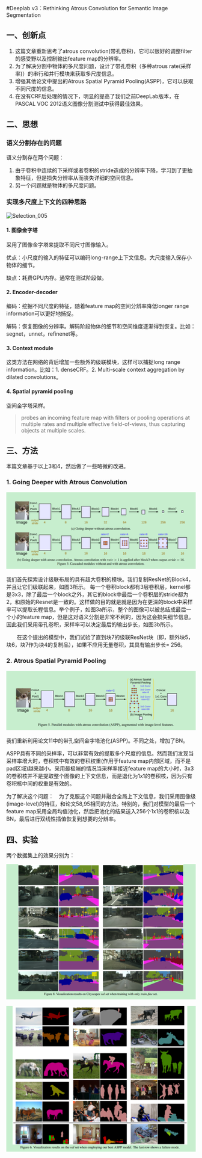 #Deeplab v3：Rethinking Atrous Convolution for Semantic Image Segmentation

## 一、创新点

1. 这篇文章重新思考了atrous convolution(带孔卷积)，它可以很好的调整filter的感受野以及控制输出feature map的分辨率。
2. 为了解决分割中物体的多尺度问题，设计了带孔卷积（多种atrous rate(采样率)）的串行和并行模块来获取多尺度信息。
3. 增强其他论文中提出的Atrous Spatial Pyramid Pooling(ASPP)，它可以获取不同尺度的信息。
4. 在没有CRF后处理的情况下，明显的提高了我们之前DeepLab版本，在PASCAL VOC 2012语义图像分割测试中获得最佳效果。

## 二、思想

### 语义分割存在的问题

语义分割存在两个问题：

1. 由于卷积中连续的下采样或者卷积的stride造成的分辨率下降，学习到了更抽象特征，但是损失分辨率从而丧失详细的空间信息。
2. 另一个问题就是物体的多尺度问题。

### 实现多尺度上下文的四种思路

![Selection_005](/home/pi/Pictures/pics/Selection_005.png)

#### 1. 图像金字塔

采用了图像金字塔来提取不同尺寸图像输入。

优点：小尺度的输入的特征可以编码long-range上下文信息。大尺度输入保存小物体的细节。

缺点：耗费GPU内存。通常在测试阶段做。

#### 2. Encoder-decoder

编码：挖掘不同尺度的特征，随着feature  map的空间分辨率降低longer range information可以更好地捕捉。

解码：恢复图像的分辨率。解码阶段物体的细节和空间维度逐渐得到恢复。比如：segnet，unnet，refinenet等。

#### 3. Context module

这类方法在网络的背后增加一些额外的级联模块，这样可以捕捉long range information。比如：1. denseCRF。2. Multi-scale context aggregation by dilated convolutions。

#### 4. Spatial pyramid pooling

空间金字塔采样。

> probes an incoming feature map with filters or pooling operations at multiple rates and multiple effective field-of-views, thus capturing objects at multiple scales.



## 三、方法

本篇文章基于以上3和4，然后做了一些略微的改进。

### 1. Going Deeper with Atrous Convolution

![Selection_004](./pics/Selection_004.png)

我们首先探索设计级联布局的具有超大卷积的模块。我们复制ResNet的Block4，并且让它们级联起来，如图3所示。 每一个卷积block都有3层卷积层，kernel都是3x3，除了最后一个block之外，其它的block中最后一个卷积层的stride都为2，和原始的Resnet是一致的。这样做的目的就是就是因为在更深的block中采样率可以提取长程信息。举个例子，如图3a所示，整个的图像可以被总结成最后一个小的feature map，但是这对语义分割是非常不利的，因为这会损失细节信息。因此我们采用带孔卷积，采样率可以决定最后的输出步长，如图3b所示。

  在这个提出的模型中，我们试验了直到块7的级联ResNet块（即，额外块5，块6，块7作为块4的复制品），如果不应用无量卷积，其具有输出步长= 256。

### 2. Atrous Spatial Pyramid Pooling

![Selection_003](./pics/Selection_003.png)

我们重新利用论文11中的带孔空间金字塔池化(ASPP)。不同之处，增加了BN。

ASPP具有不同的采样率，可以非常有效的提取多个尺度的信息。然而我们发现当采样率增大时，卷积核中有效的卷积权重(作用于feature map内部区域，而不是pad区域)越来越小。采用最极端的情况当采样率接近feature map的大小时，3x3的卷积核并不是提取整个图像的上下文信息，而是退化为1x1的卷积核，因为只有卷积核中间的权重是有效的。

为了解决这个问题： 为了克服这个问题并融合全局上下文信息，我们采用图像级(image-level)的特征，和论文58,95相同的方法。特别的，我们对模型的最后一个feature map采用全局均值池化，然后把池化的结果送入256个1x1的卷积核以及BN，最后进行双线性插值恢复到想要的分辨率。



## 四、实验

两个数据集上的效果分别为：

![Selection_006](./pics/Selection_006.png)



![Selection_007](./pics/Selection_007.png)